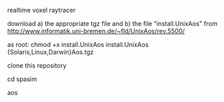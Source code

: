 

realtime voxel raytracer

download a) the appropriate tgz file and b) the file "install.UnixAos" from http://www.informatik.uni-bremen.de/~fld/UnixAos/rev.5500/ 

as root:
    chmod +x install.UnixAos
    install.UnixAos  {Solaris,Linux,Darwin}Aos.tgz

clone this repository

cd spasim

aos


